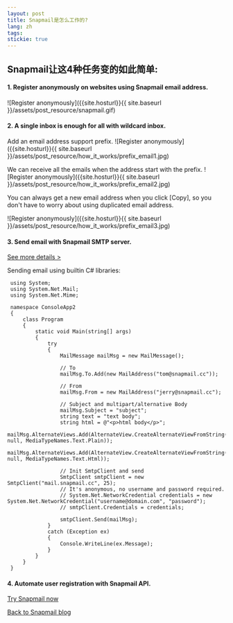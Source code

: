 ```yaml
---
layout: post
title: Snapmail是怎么工作的?
lang: zh
tags: 
stickie: true
---
```


## Snapmail让这4种任务变的如此简单:

#### 1. Register anonymously on websites using Snapmail email address.
![Register anonymously]({{site.hosturl}}{{ site.baseurl }}/assets/post_resource/snapmail.gif)

#### 2. A single inbox is enough for all with wildcard inbox.
Add an email address support prefix. 
![Register anonymously]({{site.hosturl}}{{ site.baseurl }}/assets/post_resource/how_it_works/prefix_email1.jpg)

We can receive all the emails when the address start with the prefix.
![Register anonymously]({{site.hosturl}}{{ site.baseurl }}/assets/post_resource/how_it_works/prefix_email2.jpg)

You can always get a new email address when you click [Copy], so you don't have to worry about using duplicated email address.

![Register anonymously]({{site.hosturl}}{{ site.baseurl }}/assets/post_resource/how_it_works/prefix_email3.jpg)
#### 3. Send email with Snapmail SMTP server. 
<a target='_blank' href="https://blog.snapmail.cc/2019/11/30/snapmail-smtp.html">See more details ></a>

Sending email using builtin C# libraries:    

     using System;
     using System.Net.Mail;
     using System.Net.Mime;
     
     namespace ConsoleApp2
     {
         class Program
         {
             static void Main(string[] args)
             {
                 try
                 {
                     MailMessage mailMsg = new MailMessage();
     
                     // To
                     mailMsg.To.Add(new MailAddress("tom@snapmail.cc"));
     
                     // From
                     mailMsg.From = new MailAddress("jerry@snapmail.cc");
     
                     // Subject and multipart/alternative Body
                     mailMsg.Subject = "subject";
                     string text = "text body";
                     string html = @"<p>html body</p>";
                     mailMsg.AlternateViews.Add(AlternateView.CreateAlternateViewFromString(text, null, MediaTypeNames.Text.Plain));
                     mailMsg.AlternateViews.Add(AlternateView.CreateAlternateViewFromString(html, null, MediaTypeNames.Text.Html));
     
                     // Init SmtpClient and send
                     SmtpClient smtpClient = new SmtpClient("mail.snapmail.cc", 25);
                     // It's anonymous, no username and password required.
                     // System.Net.NetworkCredential credentials = new System.Net.NetworkCredential("username@domain.com", "password");
                     // smtpClient.Credentials = credentials;
     
                     smtpClient.Send(mailMsg);
                 }
                 catch (Exception ex)
                 {
                     Console.WriteLine(ex.Message);
                 }
             }
         }
     }    

#### 4. Automate user registration with Snapmail API.

<a target="_blank" href="https://www.snapmail.cc"><i class="fa fa-envelope a"></i> Try Snapmail now</a>

<a href="https://blog.snapmail.cc"><i class="fa fa-arrow-circle-left"></i> Back to Snapmail blog</a>